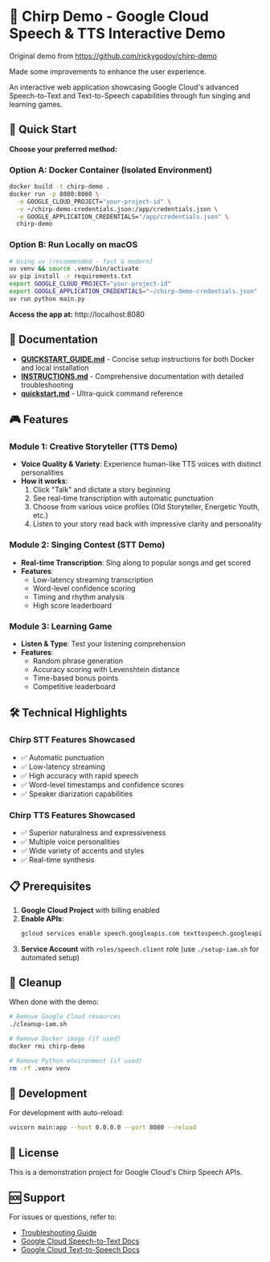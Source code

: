 # 🎵 Chirp Demo - Google Cloud Speech & TTS Interactive Demo

Original demo from https://github.com/rickygodoy/chirp-demo

Made some improvements to enhance the user experience.
 

An interactive web application showcasing Google Cloud's advanced Speech-to-Text and Text-to-Speech capabilities through fun singing and learning games.

## 🚀 Quick Start

**Choose your preferred method:**

### Option A: Docker Container (Isolated Environment)
```bash
docker build -t chirp-demo .
docker run -p 8080:8080 \
  -e GOOGLE_CLOUD_PROJECT="your-project-id" \
  -v ~/chirp-demo-credentials.json:/app/credentials.json \
  -e GOOGLE_APPLICATION_CREDENTIALS="/app/credentials.json" \
  chirp-demo
```

### Option B: Run Locally on macOS
```bash
# Using uv (recommended - fast & modern)
uv venv && source .venv/bin/activate
uv pip install -r requirements.txt
export GOOGLE_CLOUD_PROJECT="your-project-id"
export GOOGLE_APPLICATION_CREDENTIALS="~/chirp-demo-credentials.json"
uv run python main.py
```

**Access the app at:** http://localhost:8080

## 📖 Documentation

- **[QUICKSTART_GUIDE.md](QUICKSTART_GUIDE.md)** - Concise setup instructions for both Docker and local installation
- **[INSTRUCTIONS.md](INSTRUCTIONS.md)** - Comprehensive documentation with detailed troubleshooting
- **[quickstart.md](quickstart.md)** - Ultra-quick command reference

## 🎮 Features

### Module 1: Creative Storyteller (TTS Demo)
- **Voice Quality & Variety**: Experience human-like TTS voices with distinct personalities
- **How it works**:
  1. Click "Talk" and dictate a story beginning
  2. See real-time transcription with automatic punctuation
  3. Choose from various voice profiles (Old Storyteller, Energetic Youth, etc.)
  4. Listen to your story read back with impressive clarity and personality

### Module 2: Singing Contest (STT Demo)
- **Real-time Transcription**: Sing along to popular songs and get scored
- **Features**:
  - Low-latency streaming transcription
  - Word-level confidence scoring
  - Timing and rhythm analysis
  - High score leaderboard

### Module 3: Learning Game
- **Listen & Type**: Test your listening comprehension
- **Features**:
  - Random phrase generation
  - Accuracy scoring with Levenshtein distance
  - Time-based bonus points
  - Competitive leaderboard

## 🛠 Technical Highlights

### Chirp STT Features Showcased
- ✅ Automatic punctuation
- ✅ Low-latency streaming
- ✅ High accuracy with rapid speech
- ✅ Word-level timestamps and confidence scores
- ✅ Speaker diarization capabilities

### Chirp TTS Features Showcased
- ✅ Superior naturalness and expressiveness
- ✅ Multiple voice personalities
- ✅ Wide variety of accents and styles
- ✅ Real-time synthesis

## 📋 Prerequisites

1. **Google Cloud Project** with billing enabled
2. **Enable APIs**:
   ```bash
   gcloud services enable speech.googleapis.com texttospeech.googleapis.com
   ```
3. **Service Account** with `roles/speech.client` role (use `./setup-iam.sh` for automated setup)

## 🧹 Cleanup

When done with the demo:
```bash
# Remove Google Cloud resources
./cleanup-iam.sh

# Remove Docker image (if used)
docker rmi chirp-demo

# Remove Python environment (if used)
rm -rf .venv venv
```

## 🔧 Development

For development with auto-reload:
```bash
uvicorn main:app --host 0.0.0.0 --port 8080 --reload
```

## 📄 License

This is a demonstration project for Google Cloud's Chirp Speech APIs.

## 🆘 Support

For issues or questions, refer to:
- [Troubleshooting Guide](INSTRUCTIONS.md#troubleshooting)
- [Google Cloud Speech-to-Text Docs](https://cloud.google.com/speech-to-text/docs)
- [Google Cloud Text-to-Speech Docs](https://cloud.google.com/text-to-speech/docs)
